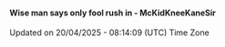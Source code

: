 #### Wise man says only fool rush in - McKidKneeKaneSir
Updated on 20/04/2025 - 08:14:09 (UTC) Time Zone
